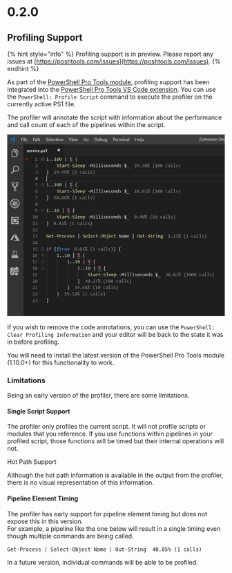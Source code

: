 # 0.2.0

## Profiling Support 

{% hint style="info" %}
 Profiling support is in preview. Please report any issues at [https://poshtools.com/issues](https://poshtools.com/issues).
{% endhint %}

As part of the [PowerShell Pro Tools module](https://www.powershellgallery.com/packages/powershellprotools/1.3.0), profiling support has been integrated into the [PowerShell Pro Tools VS Code extension](https://marketplace.visualstudio.com/items?itemName=ironmansoftware.powershellprotools). You can use the `PowerShell: Profile Script` command to execute the profiler on the currently active PS1 file.

  
The profiler will annotate the script with information about the performance and call count of each of the pipelines within the script.  


![Profiling Annotation](../../.gitbook/assets/image%20%288%29.png)

  
If you wish to remove the code annotations, you can use the `PowerShell: Clear Profiling Information` and your editor will be back to the state it was in before profiling.

  
You will need to install the latest version of the PowerShell Pro Tools module \(1.10.0+\) for this functionality to work.

### Limitations

Being an early version of the profiler, there are some limitations.

#### **Single Script Support**

The profiler only profiles the current script. It will not profile scripts or modules that you reference. If you use functions within pipelines in your profiled script, those functions will be timed but their internal operations will not.

Hot Path Support

Although the hot path information is available in the output from the profiler, there is no visual representation of this information.  


#### Pipeline Element Timing

The profiler has early support for pipeline element timing but does not expose this in this version.  
For example, a pipeline like the one below will result in a single timing even though multiple commands are being called.

```text
Get-Process | Select-Object Name | Out-String  40.85% (1 calls)
```

In a future version, individual commands will be able to be profiled.

